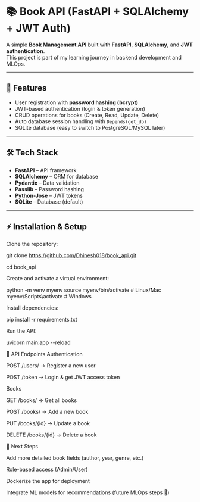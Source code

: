 # 📚 Book API (FastAPI + SQLAlchemy + JWT Auth)

A simple **Book Management API** built with **FastAPI**, **SQLAlchemy**, and **JWT authentication**.  
This project is part of my learning journey in backend development and MLOps.

---

## 🚀 Features
- User registration with **password hashing (bcrypt)**  
- JWT-based authentication (login & token generation)  
- CRUD operations for books (Create, Read, Update, Delete)  
- Auto database session handling with `Depends(get_db)`  
- SQLite database (easy to switch to PostgreSQL/MySQL later)  

---

## 🛠 Tech Stack
- **FastAPI** – API framework  
- **SQLAlchemy** – ORM for database  
- **Pydantic** – Data validation  
- **Passlib** – Password hashing  
- **Python-Jose** – JWT tokens  
- **SQLite** – Database (default)  

---

## ⚡ Installation & Setup

Clone the repository:

git clone https://github.com/Dhinesh018/book_api.git

cd book_api

Create and activate a virtual environment:

python -m venv myenv
source myenv/bin/activate   # Linux/Mac
myenv\Scripts\activate      # Windows


Install dependencies:

pip install -r requirements.txt


Run the API:

uvicorn main:app --reload

🔑 API Endpoints
Authentication

POST /users/ → Register a new user

POST /token → Login & get JWT access token

Books

GET /books/ → Get all books

POST /books/ → Add a new book

PUT /books/{id} → Update a book

DELETE /books/{id} → Delete a book

📖 Next Steps

Add more detailed book fields (author, year, genre, etc.)

Role-based access (Admin/User)

Dockerize the app for deployment

Integrate ML models for recommendations (future MLOps steps 🚀)
